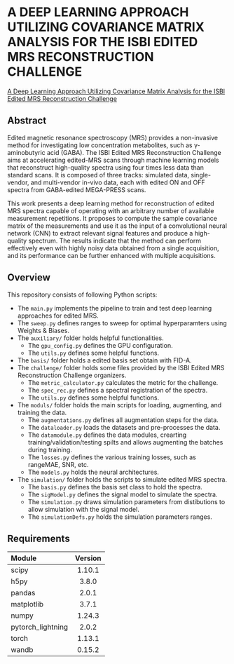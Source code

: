 # A DEEP LEARNING APPROACH UTILIZING COVARIANCE MATRIX ANALYSIS FOR THE ISBI EDITED MRS RECONSTRUCTION CHALLENGE

[A Deep Learning Approach Utilizing Covariance Matrix Analysis for the ISBI Edited MRS Reconstruction Challenge](https://arxiv.org/abs/2306.02984)

## Abstract

Edited magnetic resonance spectroscopy (MRS) provides a non-invasive method for investigating low concentration metabolites, such as γ-aminobutyric acid (GABA). The ISBI Edited MRS Reconstruction Challenge aims at accelerating edited-MRS scans through machine learning models that reconstruct high-quality spectra using four times less data than standard scans. It is composed of three tracks: simulated data, single-vendor, and multi-vendor in-vivo data, each with edited ON and OFF spectra from GABA-edited MEGA-PRESS scans.

This work presents a deep learning method for reconstruction of edited MRS spectra capable of operating with an arbitrary number of available measurement repetitions. It proposes to compute the sample covariance matrix of the measurements and use it as the input of a convolutional neural network (CNN) to extract relevant signal features and produce a high-quality spectrum. The results indicate that the method can perform effectively even with highly noisy data obtained from a single acquisition, and its performance can be further enhanced with multiple acquisitions.


## Overview

This repository consists of following Python scripts:
* The `main.py` implements the pipeline to train and test deep learning approaches for edited MRS.
* The `sweep.py` defines ranges to sweep for optimal hyperparamters using Weights & Biases.
* The `auxiliary/` folder holds helpful functionalities.
  * The `gpu_config.py` defines the GPU configuration.
  * The `utils.py` defines some helpful functions.
* The `basis/` folder holds a edited basis set obtain with FID-A.
* The `challenge/` folder holds some files provided by the ISBI Edited MRS Reconstruction Challenge organizers.
  * The `metric_calculator.py` calculates the metric for the challenge.
  * The `spec_rec.py` defines a spectral registration of the spectra.
  * The `utils.py` defines some helpful functions.
* The `moduls/` folder holds the main scripts for loading, augmenting, and training the data.
  * The `augmentations.py` defines all augmentation steps for the data.
  * The `dataloader.py` loads the datasets and pre-processes the data.
  * The `datamodule.py` defines the data modules, crearting training/validation/testing spilts and allows augmenting the batches during training.
  * The `losses.py` defines the various training losses, such as rangeMAE, SNR, etc.
  * The `models.py` holds the neural architectures.
* The `simulation/` folder holds the scripts to simulate edited MRS spectra.
  * The `basis.py` defines the basis set class to hold the spectra.
  * The `sigModel.py` defines the signal model to simulate the spectra.
  * The `simulation.py` draws simulation parameters from distibutions to allow simulation with the signal model.
  * The `simulationDefs.py` holds the simulation parameters ranges.



## Requirements

| Module            | Version |
|:------------------|:-------:|
| scipy             | 1.10.1  |
| h5py              |  3.8.0  |
| pandas            |  2.0.1  |
| matplotlib        |  3.7.1  |
| numpy             | 1.24.3  |
| pytorch_lightning |  2.0.2  |
| torch             | 1.13.1  |
| wandb             | 0.15.2  |
